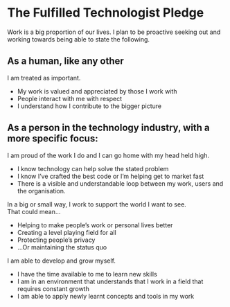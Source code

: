# The Fulfilled Technologist Pledge

Work is a big proportion of our lives. I plan to be proactive seeking out and working towards being able to state the following.

## As a human, like any other

I am treated as important.

- My work is valued and appreciated by those I work with
- People interact with me with respect
- I understand how I contribute to the bigger picture

## As a person in the technology industry, with a more specific focus:

I am proud of the work I do and I can go home with my head held high.

- I know technology can help solve the stated problem
- I know I’ve crafted the best code or I’m helping get to market fast
- There is a visible and understandable loop between my work, users and the organisation.

In a big or small way, I work to support the world I want to see.<br/>
That could mean…

- Helping to make people’s work or personal lives better
- Creating a level playing field for all
- Protecting people’s privacy
- …Or maintaining the status quo

I am able to develop and grow myself.

- I have the time available to me to learn new skills
- I am in an environment that understands that I work in a field that requires constant growth
- I am able to apply newly learnt concepts and tools in my work
